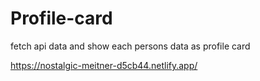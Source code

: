 # Profile-card
fetch api data and show each persons data as profile card

https://nostalgic-meitner-d5cb44.netlify.app/

